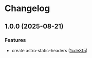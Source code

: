 # Changelog

## 1.0.0 (2025-08-21)


### Features

* create astro-static-headers ([1cde3f5](https://github.com/abemedia/astro-static-headers/commit/1cde3f5fd505ccbc9ff7564d3558da2196d7210c))
